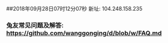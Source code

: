 ##2018年09月28日07时12分07秒 新址: 104.248.158.235
### 兔友常见问题及解答: https://github.com/wanggonging/d/blob/w/FAQ.md
